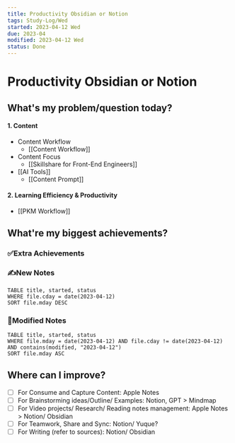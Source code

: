 ```yaml
---
title: Productivity Obsidian or Notion
tags: Study-Log/Wed
started: 2023-04-12 Wed
due: 2023-04
modified: 2023-04-12 Wed
status: Done
---
```

# Productivity Obsidian or Notion
## What's my problem/question today?
#### 1. Content
- Content Workflow
	- [[Content Workflow]]
- Content Focus
	- [[Skillshare for Front-End Engineers]]
- [[AI Tools]]
	- [[Content Prompt]]
#### 2. Learning Efficiency & Productivity
- [[PKM Workflow]]
## What're my biggest achievements?
### ✅Extra Achievements

### ✍️New Notes

```dataview
TABLE title, started, status
WHERE file.cday = date(2023-04-12)
SORT file.mday DESC
```

### 📝Modified Notes

```dataview
TABLE title, started, status
WHERE file.mday = date(2023-04-12) AND file.cday != date(2023-04-12) AND contains(modified, "2023-04-12")
SORT file.mday ASC
```

## Where can I improve?
- [ ] For Consume and Capture Content: Apple Notes
- [ ] For Brainstorming ideas/Outline/ Examples: Notion, GPT > Mindmap
- [ ] For Video projects/ Research/ Reading notes management: Apple Notes > Notion/ Obsidian
- [ ] For Teamwork, Share and Sync: Notion/ Yuque?
- [ ] For Writing (refer to sources): Notion/ Obsidian